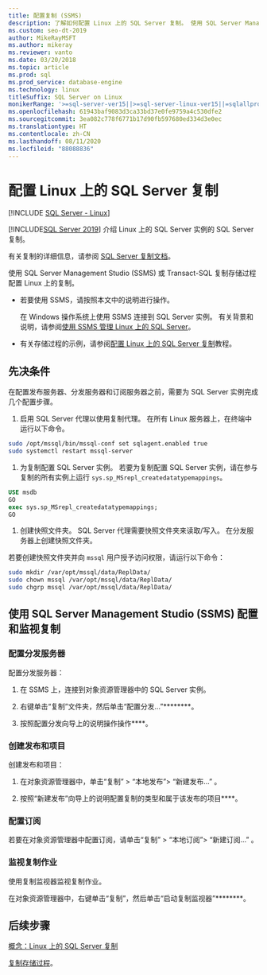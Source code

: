 ```yaml
---
title: 配置复制 (SSMS)
description: 了解如何配置 Linux 上的 SQL Server 复制。 使用 SQL Server Management Studio (SSMS) 或 Transact-SQL 复制存储过程配置复制。
ms.custom: seo-dt-2019
author: MikeRayMSFT
ms.author: mikeray
ms.reviewer: vanto
ms.date: 03/20/2018
ms.topic: article
ms.prod: sql
ms.prod_service: database-engine
ms.technology: linux
titleSuffix: SQL Server on Linux
monikerRange: '>=sql-server-ver15||>=sql-server-linux-ver15||=sqlallproducts-allversions'
ms.openlocfilehash: 61943baf9083d3ca33bd37e0fe9759a4c530dfe2
ms.sourcegitcommit: 3ea082c778f6771b17d90fb597680ed334d3e0ec
ms.translationtype: HT
ms.contentlocale: zh-CN
ms.lasthandoff: 08/11/2020
ms.locfileid: "88088836"
---
```

# <a name="configure-sql-server-replication-on-linux"></a>配置 Linux 上的 SQL Server 复制

[!INCLUDE [SQL Server - Linux](../includes/applies-to-version/sql-linux.md)]

[!INCLUDE[SQL Server 2019](../includes/sssqlv15-md.md)] 介绍 Linux 上的 SQL Server 实例的 SQL Server 复制。

有关复制的详细信息，请参阅 [SQL Server 复制文档](../relational-databases/replication/sql-server-replication.md)。

使用 SQL Server Management Studio (SSMS) 或 Transact-SQL 复制存储过程配置 Linux 上的复制。

* 若要使用 SSMS，请按照本文中的说明进行操作。

  在 Windows 操作系统上使用 SSMS 连接到 SQL Server 实例。 有关背景和说明，请参阅[使用 SSMS 管理 Linux 上的 SQL Server](./sql-server-linux-manage-ssms.md)。
  
* 有关存储过程的示例，请参阅[配置 Linux 上的 SQL Server 复制](sql-server-linux-replication-tutorial-tsql.md)教程。

## <a name="prerequisites"></a>先决条件

在配置发布服务器、分发服务器和订阅服务器之前，需要为 SQL Server 实例完成几个配置步骤。

1. 启用 SQL Server 代理以使用复制代理。 在所有 Linux 服务器上，在终端中运行以下命令。

  ```bash
  sudo /opt/mssql/bin/mssql-conf set sqlagent.enabled true
  sudo systemctl restart mssql-server
  ```

1. 为复制配置 SQL Server 实例。 若要为复制配置 SQL Server 实例，请在参与复制的所有实例上运行 `sys.sp_MSrepl_createdatatypemappings`。

  ```sql
  USE msdb
  GO
  exec sys.sp_MSrepl_createdatatypemappings;
  GO
  ```

1. 创建快照文件夹。 SQL Server 代理需要快照文件夹来读取/写入。 在分发服务器上创建快照文件夹。

  若要创建快照文件夹并向 `mssql` 用户授予访问权限，请运行以下命令：

  ```bash
  sudo mkdir /var/opt/mssql/data/ReplData/
  sudo chown mssql /var/opt/mssql/data/ReplData/
  sudo chgrp mssql /var/opt/mssql/data/ReplData/
  ```

## <a name="configure-and-monitor-replication-with-sql-server-management-studio-ssms"></a>使用 SQL Server Management Studio (SSMS) 配置和监视复制

### <a name="configure-the-distributor"></a>配置分发服务器
  
配置分发服务器： 

1. 在 SSMS 上，连接到对象资源管理器中的 SQL Server 实例。

1. 右键单击“复制”文件夹，然后单击“配置分发...”********。

1. 按照配置分发向导上的说明操作操作****。

### <a name="create-publication-and-articles"></a>创建发布和项目

创建发布和项目：

1. 在对象资源管理器中，单击“复制” > “本地发布”> “新建发布...”  。

1. 按照“新建发布”向导上的说明配置复制的类型和属于该发布的项目****。

### <a name="configure-the-subscription"></a>配置订阅

若要在对象资源管理器中配置订阅，请单击“复制” > “本地订阅”> “新建订阅...”  。

### <a name="monitor-replication-jobs"></a>监视复制作业

使用复制监视器监视复制作业。

在对象资源管理器中，右键单击“复制”，然后单击“启动复制监视器”********。

## <a name="next-steps"></a>后续步骤

[概念：Linux 上的 SQL Server 复制](sql-server-linux-replication.md)

[复制存储过程](../relational-databases/system-stored-procedures/replication-stored-procedures-transact-sql.md)。
